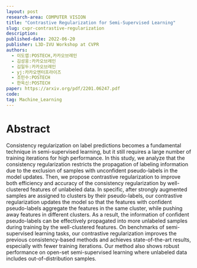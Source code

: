 ```yaml
---
layout: post
research-area: COMPUTER VISION
title: "Contrastive Regularization for Semi-Supervised Learning"
slug: cvpr-contrastive-regularization
description:
published-date: 2022-06-20
publisher: L3D-IVU Workshop at CVPR
authors:
  - 이도엽:POSTECH,카카오브레인
  - 김성웅:카카오브레인
  - 김일두:카카오브레인
  - yj:카카오엔터프라이즈
  - 조민수:POSTECH
  - 한욱신:POSTECH
paper: https://arxiv.org/pdf/2201.06247.pdf
code:
tag: Machine_Learning
---
```


# Abstract

Consistency regularization on label predictions becomes a fundamental technique in semi-supervised learning, but it still requires a large number of training iterations for high performance. In this study, we analyze that the consistency regularization restricts the propagation of labeling information due to the exclusion of samples with unconfident pseudo-labels in the model updates. Then, we propose contrastive regularization to improve both efficiency and accuracy of the consistency regularization by well-clustered features of unlabeled data. In specific, after strongly augmented samples are assigned to clusters by their pseudo-labels, our contrastive regularization updates the model so that the features with confident pseudo-labels aggregate the features in the same cluster, while pushing away features in different clusters. As a result, the information of confident pseudo-labels can be effectively propagated into more unlabeled samples during training by the well-clustered features. On benchmarks of semi-supervised learning tasks, our contrastive regularization improves the previous consistency-based methods and achieves state-of-the-art results, especially with fewer training iterations. Our method also shows robust performance on open-set semi-supervised learning where unlabeled data includes out-of-distribution samples.
